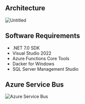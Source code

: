 ## Architecture

![Untitled](https://github.com/LuisiitoDev/WisdomPetMedicine/assets/79773016/b11c057f-8e5e-4235-bcf7-234c73fd7fc4)

## Software Requirements

- .NET 7.0 SDK
- Visual Studio 2022
- Azure Functions Core Tools
- Dacker for Windows
- SQL Server Management Studio

## Azure Service Bus

![Azure Service Bus](https://github.com/LuisiitoDev/WisdomPetMedicine/assets/79773016/320d8630-6211-4c83-9069-52d1c1287f3a)
